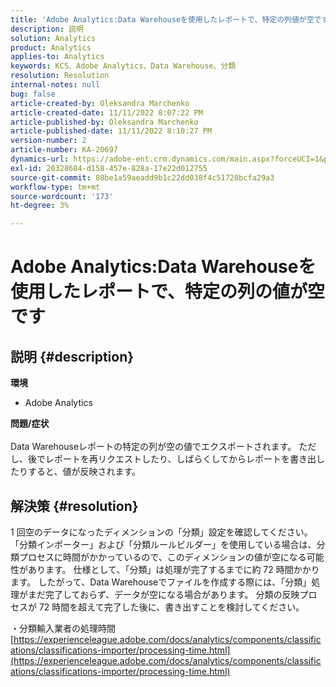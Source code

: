 ```yaml
---
title: 'Adobe Analytics:Data Warehouseを使用したレポートで、特定の列値が空です'
description: 説明
solution: Analytics
product: Analytics
applies-to: Analytics
keywords: KCS、Adobe Analytics、Data Warehouse、分類
resolution: Resolution
internal-notes: null
bug: false
article-created-by: Oleksandra Marchenko
article-created-date: 11/11/2022 8:07:22 PM
article-published-by: Oleksandra Marchenko
article-published-date: 11/11/2022 8:10:27 PM
version-number: 2
article-number: KA-20697
dynamics-url: https://adobe-ent.crm.dynamics.com/main.aspx?forceUCI=1&pagetype=entityrecord&etn=knowledgearticle&id=5c36da70-fc61-ed11-9561-6045bd006b25
exl-id: 20328684-d158-457e-828a-17e22d012755
source-git-commit: 80be1a59aeadd9b1c22dd038f4c51728bcfa29a3
workflow-type: tm+mt
source-wordcount: '173'
ht-degree: 3%

---
```


# Adobe Analytics:Data Warehouseを使用したレポートで、特定の列の値が空です

## 説明 {#description}

<b>環境</b>
- Adobe Analytics

<b>問題/症状</b><br> <br>Data Warehouseレポートの特定の列が空の値でエクスポートされます。 ただし、後でレポートを再リクエストしたり、しばらくしてからレポートを書き出したりすると、値が反映されます。

## 解決策 {#resolution}


1 回空のデータになったディメンションの「分類」設定を確認してください。 「分類インポーター」および「分類ルールビルダー」を使用している場合は、分類プロセスに時間がかかっているので、このディメンションの値が空になる可能性があります。 仕様として、「分類」は処理が完了するまでに約 72 時間かかります。 したがって、Data Warehouseでファイルを作成する際には、「分類」処理がまだ完了しておらず、データが空になる場合があります。 分類の反映プロセスが 72 時間を超えて完了した後に、書き出すことを検討してください。

・分類輸入業者の処理時間
[https://experienceleague.adobe.com/docs/analytics/components/classifications/classifications-importer/processing-time.html](https://experienceleague.adobe.com/docs/analytics/components/classifications/classifications-importer/processing-time.html)

